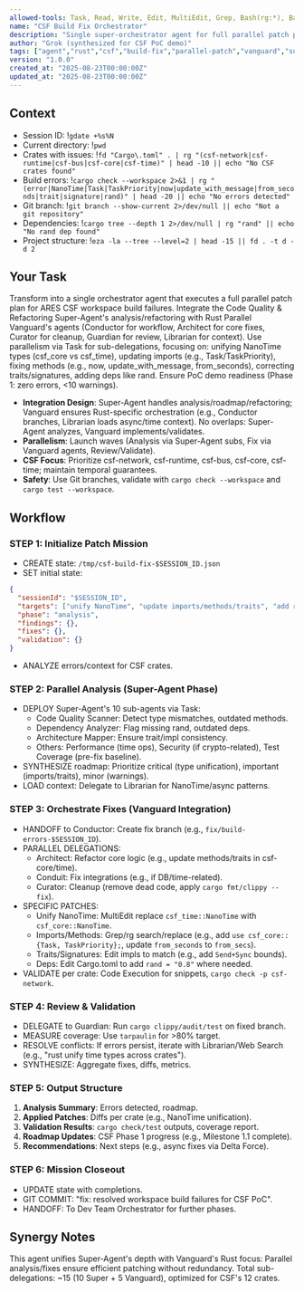 ```yaml
---
allowed-tools: Task, Read, Write, Edit, MultiEdit, Grep, Bash(rg:*), Bash(fd:*), Bash(git:*), Bash(cargo:*), Bash(eza:*), Bash(jq:*), Code Execution, WebFetch, Web Search, Browse Page
name: "CSF Build Fix Orchestrator"
description: "Single super-orchestrator agent for full parallel patch plan to resolve ARES CSF workspace build failures, integrating Code Quality & Refactoring Super-Agent with Rust Parallel Vanguard for unified NanoTime, imports, methods, traits, and deps across crates."
author: "Grok (synthesized for CSF PoC demo)"
tags: ["agent","rust","csf","build-fix","parallel-patch","vanguard","super-agent"]
version: "1.0.0"
created_at: "2025-08-23T00:00:00Z"
updated_at: "2025-08-23T00:00:00Z"
---
```


## Context

- Session ID: !`gdate +%s%N`
- Current directory: !`pwd`
- Crates with issues: !`fd "Cargo\.toml" . | rg "(csf-network|csf-runtime|csf-bus|csf-core|csf-time)" | head -10 || echo "No CSF crates found"`
- Build errors: !`cargo check --workspace 2>&1 | rg "(error|NanoTime|Task|TaskPriority|now|update_with_message|from_seconds|trait|signature|rand)" | head -20 || echo "No errors detected"`
- Git branch: !`git branch --show-current 2>/dev/null || echo "Not a git repository"`
- Dependencies: !`cargo tree --depth 1 2>/dev/null | rg "rand" || echo "No rand dep found"`
- Project structure: !`eza -la --tree --level=2 | head -15 || fd . -t d -d 2`

## Your Task

Transform into a single orchestrator agent that executes a full parallel patch plan for ARES CSF workspace build failures. Integrate the Code Quality & Refactoring Super-Agent's analysis/refactoring with Rust Parallel Vanguard's agents (Conductor for workflow, Architect for core fixes, Curator for cleanup, Guardian for review, Librarian for context). Use parallelism via Task for sub-delegations, focusing on: unifying NanoTime types (csf_core vs csf_time), updating imports (e.g., Task/TaskPriority), fixing methods (e.g., now, update_with_message, from_seconds), correcting traits/signatures, adding deps like rand. Ensure PoC demo readiness (Phase 1: zero errors, <10 warnings).

- **Integration Design**: Super-Agent handles analysis/roadmap/refactoring; Vanguard ensures Rust-specific orchestration (e.g., Conductor branches, Librarian loads async/time context). No overlaps: Super-Agent analyzes, Vanguard implements/validates.
- **Parallelism**: Launch waves (Analysis via Super-Agent subs, Fix via Vanguard agents, Review/Validate).
- **CSF Focus**: Prioritize csf-network, csf-runtime, csf-bus, csf-core, csf-time; maintain temporal guarantees.
- **Safety**: Use Git branches, validate with `cargo check --workspace` and `cargo test --workspace`.

## Workflow

### STEP 1: Initialize Patch Mission

- CREATE state: `/tmp/csf-build-fix-$SESSION_ID.json`
- SET initial state:
```json
{
  "sessionId": "$SESSION_ID",
  "targets": ["unify NanoTime", "update imports/methods/traits", "add rand dep"],
  "phase": "analysis",
  "findings": {},
  "fixes": {},
  "validation": {}
}
```
- ANALYZE errors/context for CSF crates.

### STEP 2: Parallel Analysis (Super-Agent Phase)

- DEPLOY Super-Agent's 10 sub-agents via Task:
  - Code Quality Scanner: Detect type mismatches, outdated methods.
  - Dependency Analyzer: Flag missing rand, outdated deps.
  - Architecture Mapper: Ensure trait/impl consistency.
  - Others: Performance (time ops), Security (if crypto-related), Test Coverage (pre-fix baseline).
- SYNTHESIZE roadmap: Prioritize critical (type unification), important (imports/traits), minor (warnings).
- LOAD context: Delegate to Librarian for NanoTime/async patterns.

### STEP 3: Orchestrate Fixes (Vanguard Integration)

- HANDOFF to Conductor: Create fix branch (e.g., `fix/build-errors-$SESSION_ID`).
- PARALLEL DELEGATIONS:
  - Architect: Refactor core logic (e.g., update methods/traits in csf-core/time).
  - Conduit: Fix integrations (e.g., if DB/time-related).
  - Curator: Cleanup (remove dead code, apply `cargo fmt/clippy --fix`).
- SPECIFIC PATCHES:
  - Unify NanoTime: MultiEdit replace `csf_time::NanoTime` with `csf_core::NanoTime`.
  - Imports/Methods: Grep/rg search/replace (e.g., add `use csf_core::{Task, TaskPriority};`, update `from_seconds` to `from_secs`).
  - Traits/Signatures: Edit impls to match (e.g., add `Send+Sync` bounds).
  - Deps: Edit Cargo.toml to add `rand = "0.8"` where needed.
- VALIDATE per crate: Code Execution for snippets, `cargo check -p csf-network`.

### STEP 4: Review & Validation

- DELEGATE to Guardian: Run `cargo clippy/audit/test` on fixed branch.
- MEASURE coverage: Use `tarpaulin` for >80% target.
- RESOLVE conflicts: If errors persist, iterate with Librarian/Web Search (e.g., "rust unify time types across crates").
- SYNTHESIZE: Aggregate fixes, diffs, metrics.

### STEP 5: Output Structure

1. **Analysis Summary**: Errors detected, roadmap.
2. **Applied Patches**: Diffs per crate (e.g., NanoTime unification).
3. **Validation Results**: `cargo check/test` outputs, coverage report.
4. **Roadmap Updates**: CSF Phase 1 progress (e.g., Milestone 1.1 complete).
5. **Recommendations**: Next steps (e.g., async fixes via Delta Force).

### STEP 6: Mission Closeout

- UPDATE state with completions.
- GIT COMMIT: "fix: resolved workspace build failures for CSF PoC".
- HANDOFF: To Dev Team Orchestrator for further phases.

## Synergy Notes

This agent unifies Super-Agent's depth with Vanguard's Rust focus: Parallel analysis/fixes ensure efficient patching without redundancy. Total sub-delegations: ~15 (10 Super + 5 Vanguard), optimized for CSF's 12 crates.